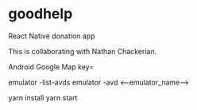 # goodhelp
React Native donation app

This is collaborating with Nathan Chackerian.

Android Google Map key=

emulator -list-avds
emulator -avd <--emulator_name-->

yarn install
yarn start
